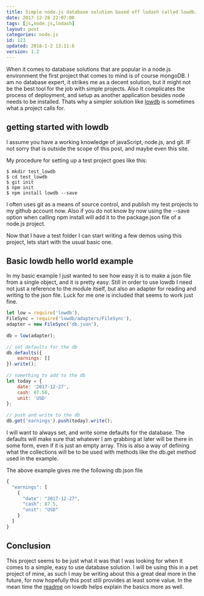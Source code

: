 ```yaml
---
title: Simple node.js database solution based off lodash called lowdb.
date: 2017-12-28 22:07:00
tags: [js,node.js,lodash]
layout: post
categories: node.js
id: 123
updated: 2018-1-2 13:11:6
version: 1.2
---
```


When it comes to database solutions that are popular in a node.js environment the first project that comes to mind is of course mongoDB. I am no database expert, it strikes me as a decent solution, but it might not be the best tool for the job with simple projects. Also It complicates the process of deployment, and setup as another application besides node needs to be installed. Thats why a simpler solution like [lowdb](https://www.npmjs.com/package/lowdb) is sometimes what a project calls for.

<!-- more -->

## getting started with lowdb

I assume you have a working knowledge of javaScript, node.js, and git. IF not sorry that is outside the scope of this post, and maybe even this site. 

My procedure for setting up a test project goes like this:

```
$ mkdir test_lowdb
$ cd test_lowdb
$ git init
$ npm init
$ npm install lowdb --save
```

I often uses git as a means of source control, and publish my test projects to my github account now. Also if you do not know by now using the --save option when calling npm install will add it to the package.json file of a node.js project.

Now that I have a test folder I can start writing a few demos using this project, lets start with the usual basic one.

## Basic lowdb hello world example

In my basic example I just wanted to see how easy it is to make a json file from a single object, and it is pretty easy. Still in order to use lowdb I need not just a reference to the module itself, but also an adapter for reading and writing to the json file. Luck for me one is included that seems to work just fine.

```js
let low = require('lowdb'),
FileSync = require('lowdb/adapters/FileSync'),
adapter = new FileSync('db.json'),
 
db = low(adapter);
 
// set defaults for the db
db.defaults({
    earnings: []
}).write();
 
// something to add to the db
let today = {
    date: '2017-12-27',
    cash: 87.50,
    unit: 'USD'
};
 
// push and write to the db
db.get('earnings').push(today).write();
```

I will want to always set, and write some defaults for the database. The defaults will make sure that whatever I am grabbing at later will be there in some form, even if it is just an empty array. This is also a way of defining what the collections will be to be used with methods like the db.get method used in the example.

The above example gives me the following db.json file
```js
{
  "earnings": [
    {
      "date": "2017-12-27",
      "cash": 87.5,
      "unit": "USD"
    }
  ]
}
```

## Conclusion

This project seems to be just what it was that I was looking for when it comes to a simple, easy to use database solution. I will be using this in a pet project of mine, as such I may be writing about this a great deal more in the future, for now hopefully this post still provides at least some value. In the mean time the [readme](https://www.npmjs.com/package/lowdb) on lowdb helps explain the basics more as well.